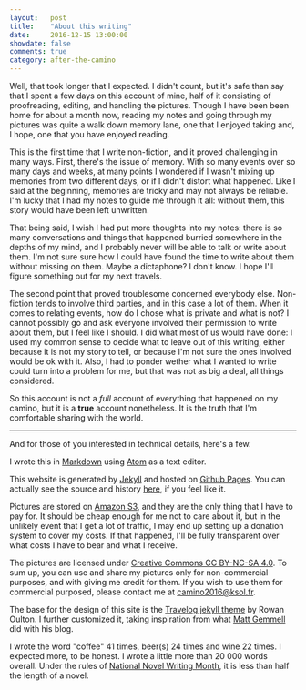 ```yaml
---
layout:   post
title:    "About this writing"
date:     2016-12-15 13:00:00
showdate: false
comments: true
category: after-the-camino
---
```


Well, that took longer that I expected. I didn't count, but it's safe than say that I spent a few days on this account of mine, half of it consisting of proofreading, editing, and handling the pictures. Though I have been been home for about a month now, reading my notes and going through my pictures was quite a walk down memory lane, one that I enjoyed taking and, I hope, one that you have enjoyed reading.

This is the first time that I write non-fiction, and it proved challenging in many ways. First, there's the issue of memory. With so many events over so many days and weeks, at many points I wondered if I wasn't mixing up memories from two different days, or if I didn't distort what happened. Like I said at the beginning, memories are tricky and may not always be reliable. I'm lucky that I had my notes to guide me through it all: without them, this story would have been left unwritten.

That being said, I wish I had put more thoughts into my notes: there is so many conversations and things that happened burried somewhere in the depths of my mind, and I probably never will be able to talk or write about them. I'm not sure sure how I could have found the time to write about them without missing on them. Maybe a dictaphone? I don't know. I hope I'll figure something out for my next travels.

The second point that proved troublesome concerned everybody else. Non-fiction tends to involve third parties, and in this case a lot of them. When it comes to relating events, how do I chose what is private and what is not? I cannot possibly go and ask everyone involved their permission to write about them, but I feel like I should. I did what most of us would have done: I used my common sense to decide what to leave out of this writing, either because it is not my story to tell, or because I'm not sure the ones involved would be ok with it. Also, I had to ponder wether what I wanted to write could turn into a problem for me, but that was not as big a deal, all things considered.

So this account is not a _full_ account of everything that happened on my camino, but it is a **true** account nonetheless. It is the truth that I'm comfortable sharing with the world.

<hr>

And for those of you interested in technical details, here's a few.

I wrote this in [Markdown](https://github.com/adam-p/markdown-here/wiki/Markdown-Cheatsheet) using [Atom](https://atom.io) as a text editor.

This website is generated by [Jekyll](http://jekyllrb.com) and hosted on [Github Pages](https://pages.github.com). You can actually see the source and history [here](https://github.com/ksol/camino-2016/), if you feel like it.

Pictures are stored on [Amazon S3](https://aws.amazon.com/fr/s3), and they are the only thing that I have to pay for. It should be cheap enough for me not to care about it, but in the unlikely event that I get a lot of traffic, I may end up setting up a donation system to cover my costs. If that happened, I'll be fully transparent over what costs I have to bear and what I receive.

The pictures are licensed under [Creative Commons CC BY-NC-SA 4.0](https://creativecommons.org/licenses/by-nc-sa/4.0/). To sum up, you can use and share my pictures only for non-commercial purposes, and with giving me credit for them. If you wish to use them for commercial purposed, please contact me at camino2016@ksol.fr.

The base for the design of this site is the [Travelog jekyll theme](https://github.com/rowanoulton/travelog-theme/) by Rowan Oulton. I further customized it, taking inspiration from what [Matt Gemmell](http://mattgemmell.com) did with his blog.

I wrote the word "coffee" 41 times, beer(s) 24 times and wine 22 times. I expected more, to be honest. I wrote a little more than 20 000 words overall. Under the rules of [National Novel Writing Month](https://en.wikipedia.org/wiki/National_Novel_Writing_Month), it is less than half the length of a novel.
